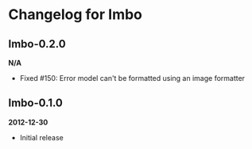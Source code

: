 Changelog for Imbo
=====================

Imbo-0.2.0
----------
__N/A__

* Fixed #150: Error model can't be formatted using an image formatter

Imbo-0.1.0
----------
__2012-12-30__

* Initial release
